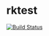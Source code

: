# rktest

[![Build Status](https://travis-ci.org/F88/rktest.svg?branch=master)](https://travis-ci.org/F88/rktest)

